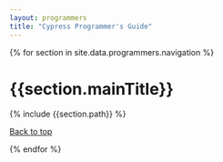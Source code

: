 ```yaml
---
layout: programmers
title: "Cypress Programmer's Guide"
---
```


{% for section in site.data.programmers.navigation %}

  <div class="bs-docs-section">
  <h1 id="{{section.id}}" class="page-header">{{section.mainTitle}}</h1>
  {% include {{section.path}} %}

  <a class="back-to-top" href="#top">Back to top</a>
  </div>

{% endfor %}







